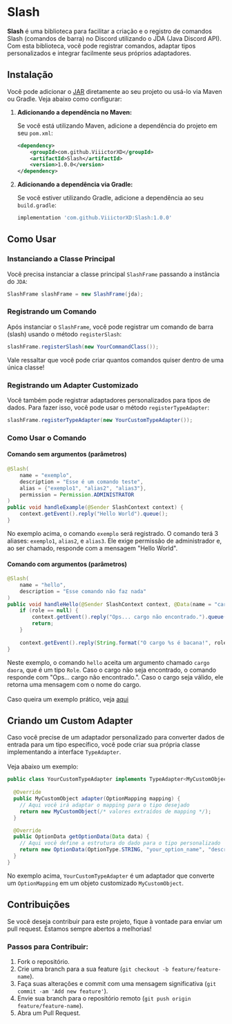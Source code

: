# Slash

**Slash** é uma biblioteca para facilitar a criação e o registro de comandos Slash (comandos de barra) no Discord utilizando o JDA (Java Discord API). Com esta biblioteca, você pode registrar comandos, adaptar tipos personalizados e integrar facilmente seus próprios adaptadores.

## Instalação

Você pode adicionar o [JAR](https://github.com/ViiictorXD/Slash/releases) diretamente ao seu projeto ou usá-lo via Maven ou Gradle. Veja abaixo como configurar:

1. **Adicionando a dependência no Maven:**

   Se você está utilizando Maven, adicione a dependência do projeto em seu `pom.xml`:

   ```xml
   <dependency>
       <groupId>com.github.ViiictorXD</groupId>
       <artifactId>Slash</artifactId>
       <version>1.0.0</version>
   </dependency>
   ```

2. **Adicionando a dependência via Gradle:**

   Se você estiver utilizando Gradle, adicione a dependência ao seu `build.gradle`:

   ```gradle
   implementation 'com.github.ViiictorXD:Slash:1.0.0'
   ```

## Como Usar

### Instanciando a Classe Principal

Você precisa instanciar a classe principal `SlashFrame` passando a instância do `JDA`:

```java
SlashFrame slashFrame = new SlashFrame(jda);
```

### Registrando um Comando

Após instanciar o `SlashFrame`, você pode registrar um comando de barra (slash) usando o método `registerSlash`:

```java
slashFrame.registerSlash(new YourCommandClass());
```

Vale ressaltar que você pode criar quantos comandos quiser dentro de uma única classe!

### Registrando um Adapter Customizado

Você também pode registrar adaptadores personalizados para tipos de dados. Para fazer isso, você pode usar o método `registerTypeAdapter`:

```java
slashFrame.registerTypeAdapter(new YourCustomTypeAdapter());
```

### Como Usar o Comando

#### Comando sem argumentos (parâmetros)

```java
@Slash(
    name = "exemplo",
    description = "Esse é um comando teste",
    alias = {"exemplo1", "alias2", "alias3"},
    permission = Permission.ADMINISTRATOR
)
public void handleExample(@Sender SlashContext context) {
    context.getEvent().reply("Hello World").queue();
}
```

No exemplo acima, o comando `exemplo` será registrado. O comando terá 3 aliases: `exemplo1`, `alias2`, e `alias3`. Ele exige permissão de administrador e, ao ser chamado, responde com a mensagem "Hello World".

#### Comando com argumentos (parâmetros)

```java
@Slash(
    name = "hello",
    description = "Esse comando não faz nada"
)
public void handleHello(@Sender SlashContext context, @Data(name = "cargo daora") Role role) {
    if (role == null) {
        context.getEvent().reply("Ops... cargo não encontrado.").queue();
        return;
    }
    
    context.getEvent().reply(String.format("O cargo %s é bacana!", role.getName())).queue();
}
```

Neste exemplo, o comando `hello` aceita um argumento chamado `cargo daora`, que é um tipo `Role`. Caso o cargo não seja encontrado, o comando responde com "Ops... cargo não encontrado.". Caso o cargo seja válido, ele retorna uma mensagem com o nome do cargo. <br><br>
Caso queira um exemplo prático, veja [aqui](https://github.com/ViiictorXD/Slash/blob/main/src/test/java/io/github/viiictorxd/discord/slash/command/TestCommand.java)

## Criando um Custom Adapter

Caso você precise de um adaptador personalizado para converter dados de entrada para um tipo específico, você pode criar sua própria classe implementando a interface `TypeAdapter`. <br><br> Veja abaixo um exemplo:

```java
public class YourCustomTypeAdapter implements TypeAdapter<MyCustomObject> {
  
  @Override
  public MyCustomObject adapter(OptionMapping mapping) {
    // Aqui você irá adaptar o mapping para o tipo desejado
    return new MyCustomObject(/* valores extraídos de mapping */);
  }

  @Override
  public OptionData getOptionData(Data data) {
    // Aqui você define a estrutura do dado para o tipo personalizado
    return new OptionData(OptionType.STRING, "your_option_name", "description", true);
  }
}
```

No exemplo acima, `YourCustomTypeAdapter` é um adaptador que converte um `OptionMapping` em um objeto customizado `MyCustomObject`.

## Contribuições

Se você deseja contribuir para este projeto, fique à vontade para enviar um pull request. Estamos sempre abertos a melhorias!

### Passos para Contribuir:

1. Fork o repositório.
2. Crie uma branch para a sua feature (`git checkout -b feature/feature-name`).
3. Faça suas alterações e commit com uma mensagem significativa (`git commit -am 'Add new feature'`).
4. Envie sua branch para o repositório remoto (`git push origin feature/feature-name`).
5. Abra um Pull Request.